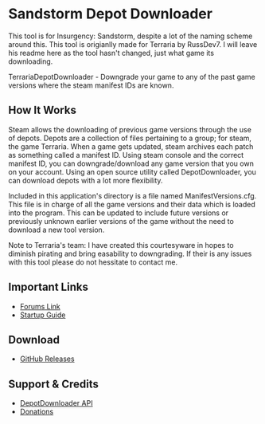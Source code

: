 # Sandstorm Depot Downloader

This tool is for Insurgency: Sandstorm, despite a lot of the naming scheme around this. This tool is origianlly made for Terraria by RussDev7. I will leave his readme here as the tool hasn't changed, just what game its downloading.



TerrariaDepotDownloader - Downgrade your game to any of the past game versions where the steam manifest IDs are known.

## How It Works
Steam allows the downloading of previous game versions through the use of depots. Depots are a collection of files pertaining to a group; for steam, the game Terraria. When a game gets updated, steam archives each patch as something called a manifest ID. Using steam console and the correct manifest ID, you can downgrade/download any game version that you own on your account. Using an open source utility called DepotDownloader, you can download depots with a lot more flexibility.

Included in this application's directory is a file named ManifestVersions.cfg. This file is in charge of all the game versions and their data which is loaded into the program. This can be updated to include future versions or previously unknown earlier versions of the game without the need to download a new tool version.

Note to Terraria's team: I have created this courtesyware in hopes to diminish pirating and bring easability to downgrading. If their is any issues with this tool please do not hessitate to contact me.

## Important Links

- [Forums Link](https://forums.terraria.org/index.php?threads/terrariadepotdownloader-downgrade-to-any-version.107519/)
- [Startup Guide](https://forums.terraria.org/index.php?threads/terrariadepotdownloader-downgrade-to-any-version.107519/)


## Download

- [GitHub Releases](https://github.com/RussDev7/SandstormDepotDownloader/releases)


## Support & Credits

- [DepotDownloader API](https://github.com/SteamRE/DepotDownloader)
- [Donations](https://www.paypal.com/cgi-bin/webscr?cmd=_donations&business=imthedude030@gmail.com&lc=US&item_name=Donation&currency_code=USD&bn=PP%2dDonationsBF)
